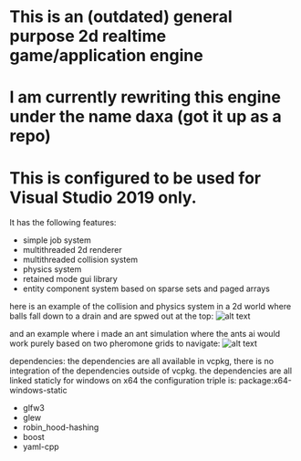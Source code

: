 # This is an (outdated) general purpose 2d realtime game/application engine
# I am currently rewriting this engine under the name daxa (got it up as a repo)
# This is configured to be used for Visual Studio 2019 only. 

It has the following features:
* simple job system
* multithreaded 2d renderer
* multithreaded collision system 
* physics system
* retained mode gui library
* entity component system based on sparse sets and paged arrays

here is an example of the collision and physics system in a 2d world where balls fall down to a drain and are spwed out at the top:
![alt text](https://github.com/Ipotrick/Spiel/tree/master/assets/Balls.png?raw=true)

and an example where i made an ant simulation where the ants ai would work purely based on two pheromone grids to navigate:
![alt text](https://github.com/Ipotrick/Spiel/tree/master/assets/antsim.png?raw=true)


dependencies:
the dependencies are all available in vcpkg, there is no integration of the dependencies outside of vcpkg.
the dependencies are all linked staticly for windows on x64
the configuration triple is: package:x64-windows-static
  * glfw3
  * glew
  * robin_hood-hashing
  * boost
  * yaml-cpp
